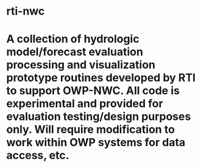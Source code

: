 # rti-nwc
# A collection of hydrologic model/forecast evaluation processing and visualization prototype routines developed by RTI to support OWP-NWC.   All code is experimental and provided for evaluation testing/design purposes only. Will require modification to work within OWP systems for data access, etc.

